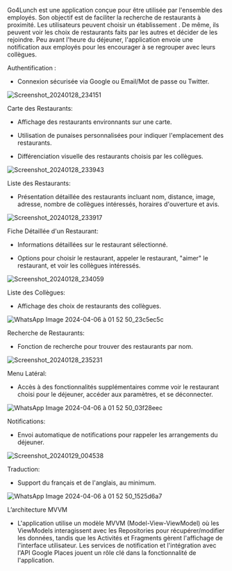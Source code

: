 Go4Lunch est une application conçue pour être utilisée par l'ensemble des employés. Son objectif est de faciliter la recherche de restaurants à proximité. Les utilisateurs peuvent choisir un établissement
. De même, ils peuvent voir les choix de restaurants faits par les autres et décider de les rejoindre. Peu avant l'heure du déjeuner, l'application envoie une notification aux employés pour les encourager à se regrouper avec leurs collègues.




Authentification :
- Connexion sécurisée via Google ou Email/Mot de passe ou Twitter.

  
![Screenshot_20240128_234151](https://github.com/khaleddevfs/Go4Lunch-24/assets/94543178/fe5229d0-7af6-41c9-8364-ca8fc5215253)




Carte des Restaurants:

- Affichage des restaurants environnants sur une carte.

- Utilisation de punaises personnalisées pour indiquer l'emplacement des restaurants.

- Différenciation visuelle des restaurants choisis par les collègues.


![Screenshot_20240128_233943](https://github.com/khaleddevfs/Go4Lunch-24/assets/94543178/e25adc6b-3c28-4320-ba0e-7ada2ad42294)




Liste des Restaurants:

- Présentation détaillée des restaurants incluant nom, distance, image, adresse, nombre de collègues intéressés, horaires d'ouverture et avis.

![Screenshot_20240128_233917](https://github.com/khaleddevfs/Go4Lunch-24/assets/94543178/76167548-619f-4058-9a12-72b2b3798c14)



Fiche Détaillée d'un Restaurant:

- Informations détaillées sur le restaurant sélectionné.

- Options pour choisir le restaurant, appeler le restaurant, "aimer" le restaurant, et voir les collègues intéressés.

![Screenshot_20240128_234059](https://github.com/khaleddevfs/Go4Lunch-24/assets/94543178/934d11a5-3947-4191-a976-f9b82a1a847b)




Liste des Collègues:

- Affichage des choix de restaurants des collègues.

![WhatsApp Image 2024-04-06 à 01 52 50_23c5ec5c](https://github.com/khaleddevfs/Go4Lunch-24/assets/94543178/f4bb163f-9347-40e2-b039-208a5ff9312d)




Recherche de Restaurants:

- Fonction de recherche pour trouver des restaurants par nom.


![Screenshot_20240128_235231](https://github.com/khaleddevfs/Go4Lunch-24/assets/94543178/89492867-81d1-4b7b-b111-11d703f9d4a9)




Menu Latéral:

- Accès à des fonctionnalités supplémentaires comme voir le restaurant choisi pour le déjeuner, accéder aux paramètres, et se déconnecter.
  

![WhatsApp Image 2024-04-06 à 01 52 50_03f28eec](https://github.com/khaleddevfs/Go4Lunch-24/assets/94543178/b4ba506e-54a8-4089-8a52-df0f2ae4bd66)




Notifications:

- Envoi automatique de notifications pour rappeler les arrangements du déjeuner.


![Screenshot_20240129_004538](https://github.com/khaleddevfs/Go4Lunch-24/assets/94543178/d2ce6559-8f35-453e-9f76-06a444907ea4)




Traduction:

- Support du français et de l'anglais, au minimum.
  

![WhatsApp Image 2024-04-06 à 01 52 50_1525d6a7](https://github.com/khaleddevfs/Go4Lunch-24/assets/94543178/54a89793-f501-4d6c-85d1-f5931fa86aa2)



L’architecture MVVM 
- L'application utilise un modèle MVVM (Model-View-ViewModel) où les ViewModels interagissent avec les Repositories pour récupérer/modifier les données, tandis que les Activités et Fragments gèrent l'affichage de l'interface utilisateur. Les services de notification et l'intégration avec l'API Google Places jouent un rôle clé dans la fonctionnalité de l'application.


  
